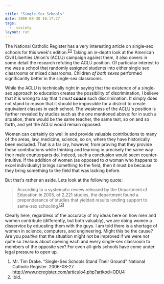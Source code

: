 ```yaml
---

title: "Single-Sex Schools"
date: 2006-08-30 16:17:27
tags:
  -  society
layout: rut
---
```


The National Catholic Register has a very interesting article on single-sex schools for this week's edition.<sup><a href="http://www.ncregister.com/articulo4.php?artkod=ODU4" >[1]</a></sup>  Taking an in-depth look at the American Civil Liberties Union's (ACLU) campaign against them, it also covers in some detail the research refuting the ACLU position.  Of particular interest to me was a school that randomly assigned students into either single sex classrooms or mixed classrooms.  Children <span style="font-style: italic;">of both sexes</span> performed significantly better in the single-sex classrooms.

While the ACLU is technically right in saying that the existence of a single-sex approach to education creates the possibility of discrimination, I believe that it is wrong to say that it <em>must</em> <em><strong>cause</strong></em> such discrimination.  It simply does not stand to reason that it should be impossible for a district to create equivalent classes in each school.  The weakness of the ACLU's position is further revealed by studies such as the one mentioned above:  for in such a situation, there would be the same teacher, the same text, so on and so forth, and yet the ACLU would remain opposed.

Women can certainly do well in and provide valuable contributions to many of the areas, law, medicine, science, so on, where they have historically been excluded.  That is a far cry, however, from proving that they provide these contributions while thinking and learning in precisely the same way their male counterparts do.  Indeed, such a conclusion would seem counter-intuitive.  If the addition of women (as opposed to _a_ woman who happens to excel individually) brings something to the field, then it must be because they bring something to the field that was lacking before.  

But that's rather an aside.  Lets look at the following quote:

<blockquote>According to a systematic review released by the Department of Education in 2005, of 2,221 studies, the department found a preponderance of studies that yielded results lending support to same-sex schooling.<sup><a href="http://www.ncregister.com/articulo4.php?artkod=ODU4" >[2]</a></sup>
</blockquote>

Clearly here, regardless of the accuracy of my ideas here on how men and women contribute (differently, but both valuably), we are doing women a disservice by educating them with the guys.  I am told there is a shortage of women in  science, computers, and engineering.  Might this be the cause?  Are you <span style="font-style: italic;">positive</span> that the situation might not be improved if we were not quite so zealous about opening each and every single-sex classroom to members of the opposite sex?  For even all-girls schools have come under legal pressure to open up.

<div class="postrefs">
<ol>
<li>Mr. Tim Drake.  "Single-Sex Schools Stand Their Ground"  National Catholic Register.  2006-08-27.  <a href="http://www.ncregister.com/articulo4.php?artkod=ODU4" >http://www.ncregister.com/articulo4.php?artkod=ODU4</a></li>
<li>Ibid.</li>
</ol>
</div>


